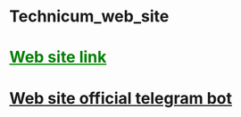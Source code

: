 # Technicum_web_site

<h1><a href="https://parkentpolitexnikum.uz/" style="color:green">Web site link</a></h1>
<h1><a href="https://t.me/parkentpolitexnikumbot">Web site official telegram bot</a></h1>